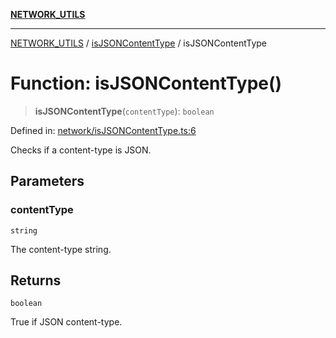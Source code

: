 [**NETWORK_UTILS**](../../README.md)

***

[NETWORK_UTILS](../../README.md) / [isJSONContentType](../README.md) / isJSONContentType

# Function: isJSONContentType()

> **isJSONContentType**(`contentType`): `boolean`

Defined in: [network/isJSONContentType.ts:6](https://github.com/dailker/everyutil/blob/7c30ec40bbb398255a9be572db0a537e8bcb9c11/src/network/isJSONContentType.ts#L6)

Checks if a content-type is JSON.

## Parameters

### contentType

`string`

The content-type string.

## Returns

`boolean`

True if JSON content-type.
